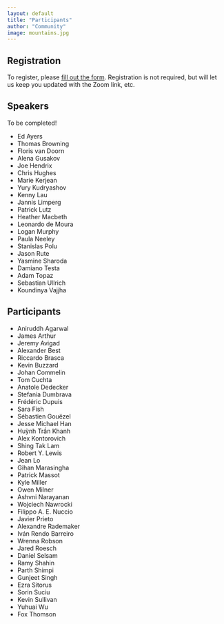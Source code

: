 ```yaml
---
layout: default
title: "Participants"
author: "Community"
image: mountains.jpg
---
```


## Registration

To register, please [fill out the form](https://forms.gle/a9x51G6oWebqseEf9).
Registration is not required, but will let us keep you updated with the Zoom link, etc.

## Speakers

To be completed!

* Ed Ayers
* Thomas Browning
* Floris van Doorn
* Alena Gusakov
* Joe Hendrix
* Chris Hughes
* Marie Kerjean
* Yury Kudryashov
* Kenny Lau
* Jannis Limperg
* Patrick Lutz
* Heather Macbeth
* Leonardo de Moura
* Logan Murphy
* Paula Neeley
* Stanislas Polu
* Jason Rute
* Yasmine Sharoda
* Damiano Testa
* Adam Topaz
* Sebastian Ullrich
* Koundinya Vajjha

## Participants

* Aniruddh Agarwal
* James Arthur
* Jeremy Avigad
* Alexander Best
* Riccardo Brasca
* Kevin Buzzard
* Johan Commelin
* Tom Cuchta
* Anatole Dedecker
* Stefania Dumbrava
* Frédéric Dupuis
* Sara Fish
* Sébastien Gouëzel
* Jesse Michael Han
* Huỳnh Trần Khanh
* Alex Kontorovich
* Shing Tak Lam
* Robert Y. Lewis
* Jean Lo
* Gihan Marasingha
* Patrick Massot
* Kyle Miller
* Owen Milner
* Ashvni Narayanan
* Wojciech Nawrocki
* Filippo A. E. Nuccio
* Javier Prieto
* Alexandre Rademaker
* Iván Rendo Barreiro
* Wrenna Robson
* Jared Roesch
* Daniel Selsam
* Ramy Shahin
* Parth Shimpi
* Gunjeet Singh
* Ezra Sitorus
* Sorin Suciu
* Kevin Sullivan
* Yuhuai Wu
* Fox Thomson
